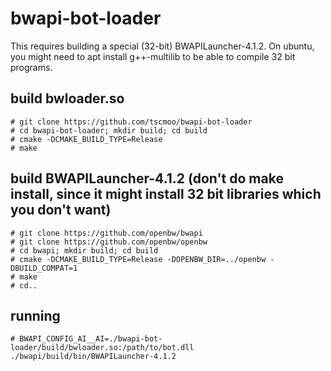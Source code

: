 # bwapi-bot-loader

This requires building a special (32-bit) BWAPILauncher-4.1.2.
On ubuntu, you might need to apt install g++-multilib to be able to compile 32 bit programs.

## build bwloader.so
```
# git clone https://github.com/tscmoo/bwapi-bot-loader
# cd bwapi-bot-loader; mkdir build; cd build
# cmake -DCMAKE_BUILD_TYPE=Release
# make
```

## build BWAPILauncher-4.1.2 (don't do make install, since it might install 32 bit libraries which you don't want)
```
# git clone https://github.com/openbw/bwapi
# git clone https://github.com/openbw/openbw
# cd bwapi; mkdir build; cd build
# cmake -DCMAKE_BUILD_TYPE=Release -DOPENBW_DIR=../openbw -DBUILD_COMPAT=1
# make
# cd..
```

## running
```
# BWAPI_CONFIG_AI__AI=./bwapi-bot-loader/build/bwloader.so:/path/to/bot.dll ./bwapi/build/bin/BWAPILauncher-4.1.2 
```
